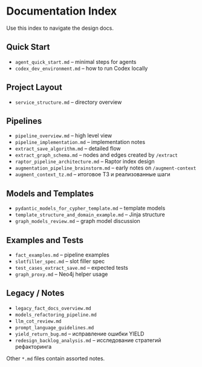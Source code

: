 # Documentation Index

Use this index to navigate the design docs.

## Quick Start
- `agent_quick_start.md` – minimal steps for agents
- `codex_dev_environment.md` – how to run Codex locally

## Project Layout
- `service_structure.md` – directory overview

## Pipelines
- `pipeline_overview.md` – high level view
- `pipeline_implementation.md` – implementation notes
- `extract_save_algorithm.md` – detailed flow
- `extract_graph_schema.md` – nodes and edges created by `/extract`
- `raptor_pipeline_architecture.md` – Raptor index design
- `augmentation_pipeline_brainstorm.md` – early notes on `/augment-context`
- `augment_context_tz.md` – итоговое ТЗ и реализованные шаги

## Models and Templates
- `pydantic_models_for_cypher_template.md` – template models
- `template_structure_and_domain_example.md` – Jinja structure
- `graph_models_review.md` – graph model discussion

## Examples and Tests
- `fact_examples.md` – pipeline examples
- `slotfiller_spec.md` – slot filler spec
- `test_cases_extract_save.md` – expected tests
- `graph_proxy.md` – Neo4j helper usage

## Legacy / Notes
- `legacy_fact_docs_overview.md`
- `models_refactoring_pipeline.md`
- `llm_cot_review.md`
- `prompt_language_guidelines.md`
- `yield_return_bug.md` – исправление ошибки YIELD
- `redesign_backlog_analysis.md` – исследование стратегий рефакторинга

Other `*.md` files contain assorted notes.
